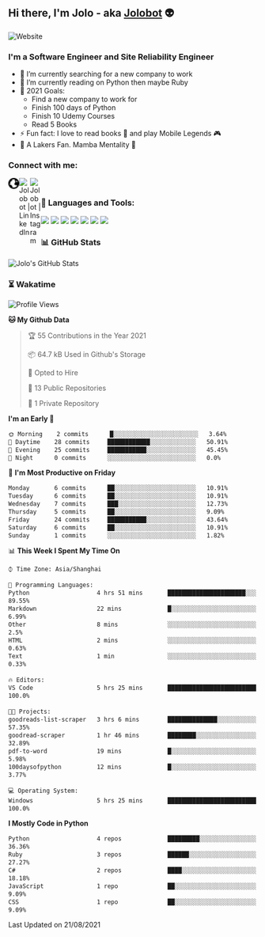 ## Hi there, I'm Jolo - aka [Jolobot](https://www.jolobot.com) :alien:

![Website](https://img.shields.io/website?down_color=red&down_message=down&style=for-the-badge&up_color=green&up_message=up&url=https%3A%2F%2Fwww.jolobot.com%2F)

### I'm a Software Engineer and Site Reliability Engineer

- 🔭 I’m currently searching for a new company to work
- 🌱 I’m currently reading on Python then maybe Ruby
- 🥅 2021 Goals:
    - Find a new company to work for
    - Finish 100 days of Python
    - Finish 10 Udemy Courses
    - Read 5 Books
- ⚡ Fun fact: I love to read books :book: and play Mobile Legends :video_game:
- :basketball: A Lakers Fan. Mamba Mentality :snake:

### Connect with me:

[<img align="left" alt="jolobot.com" width="22px" src="https://raw.githubusercontent.com/iconic/open-iconic/master/svg/globe.svg" />](https://www.jolobot.com)
[<img align="left" alt="Jolobot | LinkedIn" width="22px" src="https://cdn.jsdelivr.net/npm/simple-icons@v3/icons/linkedin.svg" />](http://linkedin.com/in/jolovillanueva)
[<img align="left" alt="Jolobot | Instagram" width="22px" src="https://cdn.jsdelivr.net/npm/simple-icons@v3/icons/instagram.svg" />](https://www.instagram.com/jolovillanueva47)

<br />

### :wrench: Languages and Tools:

![](https://img.shields.io/badge/OS-Ubuntu-informational?style=flat&logo=ubuntu&logoColor=white&color=2bbc8a)
![](https://img.shields.io/badge/Editor-VS_Code-informational?style=flat&logo=visual-studio-code&logoColor=white&color=2bbc8a)
![](https://img.shields.io/badge/Code-Python-informational?style=flat&logo=python&logoColor=white&color=2bbc8a)
![](https://img.shields.io/badge/Shell-Bash-informational?style=flat&logo=gnu-bash&logoColor=white&color=2bbc8a)
![](https://img.shields.io/badge/Tools-Docker-informational?style=flat&logo=docker&logoColor=blue&color=2bbc8a)
![](https://img.shields.io/badge/Tools-Kubernetes-informational?style=flat&logo=kubernetes&logoColor=white&color=2bbc8a)
![](https://img.shields.io/badge/Cloud-AWS-informational?style=flat&logo=amazon-aws&logoColor=orange&color=2bbc8a)

### :bar_chart: GitHub Stats

<img align="center" src="https://github-readme-stats.vercel.app/api?username=jolovillanueva47&show_icons=true&theme=synthwave" alt="Jolo's GitHub Stats" />

### :hourglass_flowing_sand: Wakatime

<!--START_SECTION:waka-->
![Profile Views](http://img.shields.io/badge/Profile%20Views-0-blue)

**🐱 My Github Data** 

> 🏆 55 Contributions in the Year 2021
 > 
> 📦 64.7 kB Used in Github's Storage 
 > 
> 💼 Opted to Hire
 > 
> 📜 13 Public Repositories 
 > 
> 🔑 1 Private Repository 
 > 
**I'm an Early 🐤** 

```text
🌞 Morning    2 commits      █░░░░░░░░░░░░░░░░░░░░░░░░   3.64% 
🌆 Daytime    28 commits     ████████████░░░░░░░░░░░░░   50.91% 
🌃 Evening    25 commits     ███████████░░░░░░░░░░░░░░   45.45% 
🌙 Night      0 commits      ░░░░░░░░░░░░░░░░░░░░░░░░░   0.0%

```
📅 **I'm Most Productive on Friday** 

```text
Monday       6 commits      ██░░░░░░░░░░░░░░░░░░░░░░░   10.91% 
Tuesday      6 commits      ██░░░░░░░░░░░░░░░░░░░░░░░   10.91% 
Wednesday    7 commits      ███░░░░░░░░░░░░░░░░░░░░░░   12.73% 
Thursday     5 commits      ██░░░░░░░░░░░░░░░░░░░░░░░   9.09% 
Friday       24 commits     ███████████░░░░░░░░░░░░░░   43.64% 
Saturday     6 commits      ██░░░░░░░░░░░░░░░░░░░░░░░   10.91% 
Sunday       1 commits      ░░░░░░░░░░░░░░░░░░░░░░░░░   1.82%

```


📊 **This Week I Spent My Time On** 

```text
⌚︎ Time Zone: Asia/Shanghai

💬 Programming Languages: 
Python                   4 hrs 51 mins       ██████████████████████░░░   89.55% 
Markdown                 22 mins             █░░░░░░░░░░░░░░░░░░░░░░░░   6.99% 
Other                    8 mins              ░░░░░░░░░░░░░░░░░░░░░░░░░   2.5% 
HTML                     2 mins              ░░░░░░░░░░░░░░░░░░░░░░░░░   0.63% 
Text                     1 min               ░░░░░░░░░░░░░░░░░░░░░░░░░   0.33%

🔥 Editors: 
VS Code                  5 hrs 25 mins       █████████████████████████   100.0%

🐱‍💻 Projects: 
goodreads-list-scraper   3 hrs 6 mins        ██████████████░░░░░░░░░░░   57.35% 
goodread-scraper         1 hr 46 mins        ████████░░░░░░░░░░░░░░░░░   32.89% 
pdf-to-word              19 mins             █░░░░░░░░░░░░░░░░░░░░░░░░   5.98% 
100daysofpython          12 mins             █░░░░░░░░░░░░░░░░░░░░░░░░   3.77%

💻 Operating System: 
Windows                  5 hrs 25 mins       █████████████████████████   100.0%

```

**I Mostly Code in Python** 

```text
Python                   4 repos             █████████░░░░░░░░░░░░░░░░   36.36% 
Ruby                     3 repos             ██████░░░░░░░░░░░░░░░░░░░   27.27% 
C#                       2 repos             ████░░░░░░░░░░░░░░░░░░░░░   18.18% 
JavaScript               1 repo              ██░░░░░░░░░░░░░░░░░░░░░░░   9.09% 
CSS                      1 repo              ██░░░░░░░░░░░░░░░░░░░░░░░   9.09%

```



 Last Updated on 21/08/2021
<!--END_SECTION:waka-->

